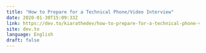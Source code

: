 ```yaml
---
title: "How to Prepare for a Technical Phone/Video Interview"
date: 2020-01-30T15:09:33Z
link: https://dev.to/kiarathedev/how-to-prepare-for-a-technical-phone-video-interview-3kle?utm_medium=RSS&utm_source=news.12bit.vn
site: dev.to
language: English
draft: false
---
```

